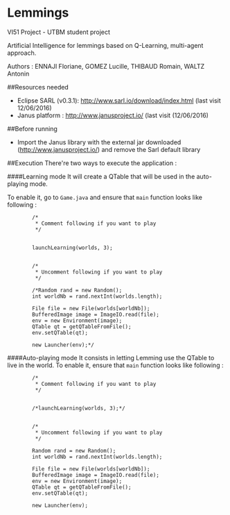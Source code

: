 # Lemmings
VI51 Project - UTBM student project

Artificial Intelligence for lemmings based on Q-Learning, multi-agent approach.

Authors :
ENNAJI Floriane, 
GOMEZ Lucille, 
THIBAUD Romain, 
WALTZ Antonin 

##Resources needed
* Eclipse SARL (v0.3.1): http://www.sarl.io/download/index.html (last visit 12/06/2016)
* Janus platform : http://www.janusproject.io/ (last visit (12/06/2016)
  
##Before running
* Import the Janus library with the external jar downloaded (http://www.janusproject.io/) and remove the Sarl default library
  
##Execution
There're two ways to execute the application :

####Learning mode
It will create a QTable that will be used in the auto-playing mode.

To enable it, go to `Game.java` and ensure that `main` function looks like following :

			/*
			 * Comment following if you want to play
			 */
			
			
			launchLearning(worlds, 3);


			/*
			 * Uncomment following if you want to play
			 */
			
			/*Random rand = new Random();
			int worldNb = rand.nextInt(worlds.length);
			
			File file = new File(worlds[worldNb]);
			BufferedImage image = ImageIO.read(file);
			env = new Environment(image);
			QTable qt = getQTableFromFile();
			env.setQTable(qt);
			
			new Launcher(env);*/

####Auto-playing mode
It consists in letting Lemming use the QTable to live in the world. To enable it, ensure that `main` function looks like following :

			/*
			 * Comment following if you want to play
			 */
			
			
			/*launchLearning(worlds, 3);*/


			/*
			 * Uncomment following if you want to play
			 */
			
			Random rand = new Random();
			int worldNb = rand.nextInt(worlds.length);
			
			File file = new File(worlds[worldNb]);
			BufferedImage image = ImageIO.read(file);
			env = new Environment(image);
			QTable qt = getQTableFromFile();
			env.setQTable(qt);
			
			new Launcher(env);
